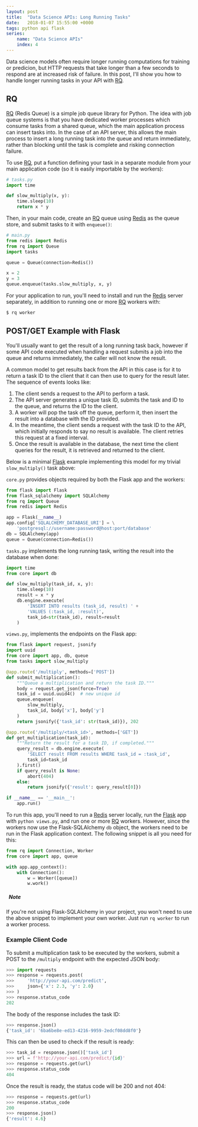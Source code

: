 ```yaml
---
layout: post
title:  "Data Science APIs: Long Running Tasks"
date:   2018-01-07 15:55:00 +0000
tags: python api flask
series:
    name: "Data Science APIs"
    index: 4
---
```


Data science models often require longer running computations for training or
predicion, but HTTP requests that take longer than a few seconds to respond are
at increased risk of failure. In this post, I'll show you how to handle longer
running tasks in your API with [RQ].

## RQ

[RQ] (Redis Queue) is a simple job queue library for Python. The idea with job
queue systems is that you have dedicated worker processes which consume tasks
from a shared queue, which the main application process can insert tasks into.
In the case of an API server, this allows the main process to insert a long
running task into the queue and return immediately, rather than blocking until
the task is complete and risking connection failure.

To use [RQ], put a function defining your task in a separate module from your
main application code (so it is easily importable by the workers):

```python
# tasks.py
import time

def slow_multiply(x, y):
    time.sleep(10)
    return x * y
```

Then, in your main code, create an [RQ] queue using [Redis] as the queue store,
and submit tasks to it with `enqueue()`:

```python
# main.py
from redis import Redis
from rq import Queue
import tasks

queue = Queue(connection=Redis())

x = 2
y = 3
queue.enqueue(tasks.slow_multiply, x, y)
```

For your application to run, you'll need to install and run the [Redis] server
separately, in addition to running one or more [RQ] workers with:

```bash
$ rq worker
```

## POST/GET Example with Flask

You'll usually want to get the result of a long running task back, however if
some API code executed when handling a request submits a job into the queue and
returns immediately, the caller will not know the result.

A common model to get results back from the API in this case is for it to
return a task ID to the client that it can then use to query for the result
later. The sequence of events looks like:

1. The client sends a request to the API to perform a task.
2. The API server generates a unique task ID, submits the task and ID to the
   queue, and returns the ID to the client.
3. A worker will pop the task off the queue, perform it, then insert the result
   into a database with the ID provided.
4. In the meantime, the client sends a request with the task ID to the API,
   which initially responds to say no result is available. The client retries
   this request at a fixed interval.
5. Once the result is available in the database, the next time the client
   queries for the result, it is retrieved and returned to the client.

Below is a minimal [Flask] example implementing this model for my trivial
`slow_multiply()` task above:

`core.py` provides objects required by both the Flask app and the workers:

```python
from flask import Flask
from flask_sqlalchemy import SQLAlchemy
from rq import Queue
from redis import Redis

app = Flask(__name__)
app.config['SQLALCHEMY_DATABASE_URI'] = \
    'postgresql://username:password@host:port/database'
db = SQLAlchemy(app)
queue = Queue(connection=Redis())
```

`tasks.py` implements the long running task, writing the result into the
database when done:

```python
import time
from core import db

def slow_multiply(task_id, x, y):
    time.sleep(10)
    result = x * y
    db.engine.execute(
        'INSERT INTO results (task_id, result) ' +
        'VALUES (:task_id, :result)',
        task_id=str(task_id), result=result
    )
```

`views.py`, implements the endpoints on the Flask app:

```python
from flask import request, jsonify
import uuid
from core import app, db, queue
from tasks import slow_multiply

@app.route('/multiply', methods=['POST'])
def submit_multiplication():
    """Queue a multiplication and return the task ID."""
    body = request.get_json(force=True)
    task_id = uuid.uuid4()  # new unique id
    queue.enqueue(
        slow_multiply,
        task_id, body['x'], body['y']
    )
    return jsonify({'task_id': str(task_id)}), 202

@app.route('/multiply/<task_id>', methods=['GET'])
def get_multiplication(task_id):
    """Return the result for a task ID, if completed."""
    query_result = db.engine.execute(
        'SELECT result FROM results WHERE task_id = :task_id',
        task_id=task_id
    ).first()
    if query_result is None:
        abort(404)
    else:
        return jsonify({'result': query_result[0]})

if __name__ == '__main__':
    app.run()
```

To run this app, you'll need to run a [Redis] server locally, run the [Flask]
app with `python views.py`, and run one or more [RQ] workers. However, since
the workers now use the Flask-SQLAlchemy `db` object, the workers need to be
run in the Flask application context. The following snippet is all you need for
this:

```python
from rq import Connection, Worker
from core import app, queue

with app.app_context():
    with Connection():
        w = Worker([queue])
        w.work()
```

<div class="note">
  <h5><i class="fas fa-exclamation"></i>&ensp;Note</h5>
  <p>
  If you're not using Flask-SQLAlchemy in your project, you won't need to use
  the above snippet to implement your own worker. Just run
  <code>rq worker</code> to run a worker process.
  </p>
</div>

### Example Client Code

To submit a multiplication task to be executed by the workers, submit a POST to
the `/multiply` endpoint with the expected JSON body:

```python
>>> import requests
>>> response = requests.post(
>>>     'http://your-api.com/predict',
>>>     json={'x': 2.3, 'y': 2.0}
>>> )
>>> response.status_code
202
```

The body of the response includes the task ID:

```python
>>> response.json()
{'task_id': '6ba6be8e-ed13-4216-9959-2edcf08dd8f0'}
```

This can then be used to check if the result is ready:

```python
>>> task_id = response.json()['task_id']
>>> url = f'http://your-api.com/predict/{id}'
>>> response = requests.get(url)
>>> response.status_code
404
```

Once the result is ready, the status code will be 200 and not 404:

```python
>>> response = requests.get(url)
>>> response.status_code
200
>>> response.json()
{'result': 4.6}
```

[RQ]: http://python-rq.org/
[Redis]: https://redis.io/
[Flask]: http://flask.pocoo.org/
